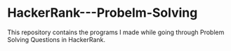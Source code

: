 # HackerRank---Probelm-Solving
This repository contains the programs I made while going through Problem Solving Questions in HackerRank.
